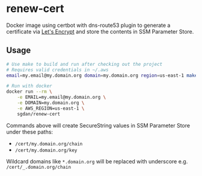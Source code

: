 # renew-cert

Docker image using certbot with dns-route53 plugin to generate a
certificate via [Let's Encrypt](https://letsencrypt.org/) and store
the contents in SSM Parameter Store.

## Usage

```bash
# Use make to build and run after checking out the project
# Requires valid credentials in ~/.aws
email=my.email@my.domain.org domain=my.domain.org region=us-east-1 make run

# Run with docker
docker run --rm \
    -e EMAIL=my.email@my.domain.org \
    -e DOMAIN=my.domain.org \
    -e AWS_REGION=us-east-1 \
    sgdan/renew-cert
```

Commands above will create SecureString values in SSM Parameter Store under these paths:

- `/cert/my.domain.org/chain`
- `/cert/my.domain.org/key`

Wildcard domains like `*.domain.org` will be replaced with underscore
e.g. `/cert/_.domain.org/chain`
